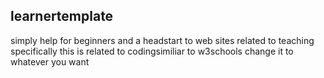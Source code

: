 ## learnertemplate
simply help for beginners and a headstart to web sites related to teaching specifically this is related to codingsimiliar to w3schools change it to whatever you want

